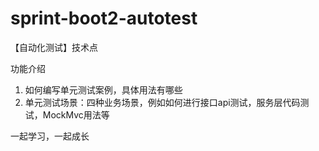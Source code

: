 # sprint-boot2-autotest

【自动化测试】技术点

功能介绍

1. 如何编写单元测试案例，具体用法有哪些
2. 单元测试场景：四种业务场景，例如如何进行接口api测试，服务层代码测试，MockMvc用法等




一起学习，一起成长



